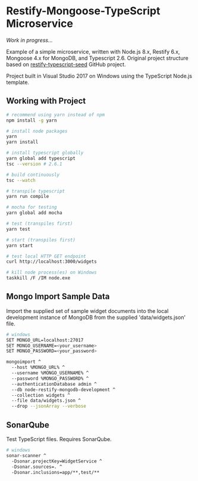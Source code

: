 # Restify-Mongoose-TypeScript Microservice

_Work in progress..._

Example of a simple microservice, written with Node.js 8.x, Restify 6.x, Mongoose 4.x for MongoDB, and Typescript 2.6\. Original project structure based on [restify-typescript-seed](https://github.com/sulhome/restify-typescript-seed) GitHub project.

Project built in Visual Studio 2017 on Windows using the TypeScript Node.js template.

## Working with Project

```bash
# recommend using yarn instead of npm
npm install -g yarn

# install node packages
yarn
yarn install

# install typescript globally
yarn global add typescript
tsc --version # 2.6.1

# build continuously
tsc --watch

# transpile typescript
yarn run compile

# mocha for testing
yarn global add mocha

# test (transpiles first)
yarn test

# start (transpiles first)
yarn start

# test local HTTP GET endpoint
curl http://localhost:3000/widgets

# kill node process(es) on Windows
taskkill /F /IM node.exe
```

## Mongo Import Sample Data
Import the supplied set of sample widget documents into the local development instance of MongoDB from the supplied 'data/widgets.json' file.

```bash
# windows
SET MONGO_URL=localhost:27017
SET MONGO_USERNAME=<your_username>
SET MONGO_PASSWORD=<your_password>

mongoimport ^
  --host %MONGO_URL% ^
  --username %MONGO_USERNAME% ^
  --password %MONGO_PASSWORD% ^
  --authenticationDatabase admin ^
  --db node-restify-mongodb-development ^
  --collection widgets ^
  --file data/widgets.json ^
  --drop --jsonArray --verbose
```

## SonarQube
Test TypeScript files. Requires SonarQube.

```bash
# windows
sonar-scanner ^
  -Dsonar.projectKey=WidgetService ^
  -Dsonar.sources=. ^
  -Dsonar.inclusions=app/**,test/**
```